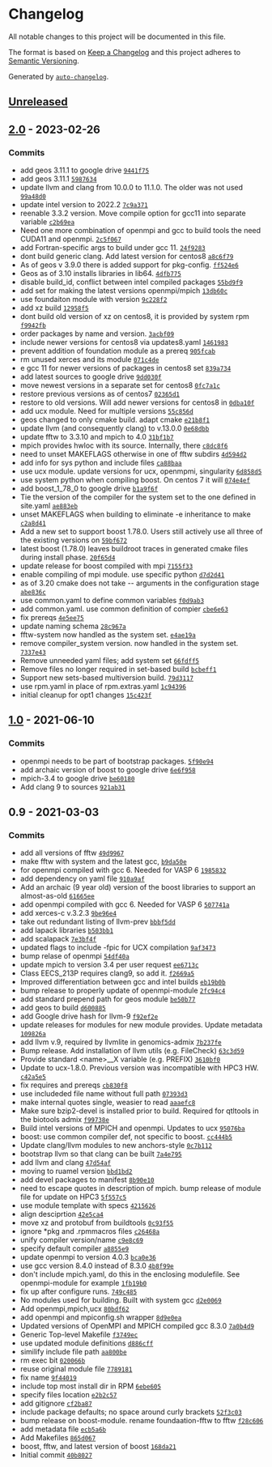 <!-- auto-changelog-above -->
# Changelog

All notable changes to this project will be documented in this file.

The format is based on [Keep a Changelog](https://keepachangelog.com/en/1.0.0/)
and this project adheres to [Semantic Versioning](https://semver.org/spec/v2.0.0.html).

Generated by [`auto-changelog`](https://github.com/CookPete/auto-changelog).

## [Unreleased](https://github.com/RCIC-UCI-Public/buildlibs-admix/compare/2.0...HEAD)

## [2.0](https://github.com/RCIC-UCI-Public/buildlibs-admix/compare/1.0...2.0) - 2023-02-26

### Commits

- add geos 3.11.1 to google drive [`9441f75`](https://github.com/RCIC-UCI-Public/buildlibs-admix/commit/9441f756e73c5de07b8b7eb7e6475631ba1ec904)
- add geos 3.11.1 [`5987634`](https://github.com/RCIC-UCI-Public/buildlibs-admix/commit/5987634aa7d5145ecd1c620b8f371491ac9893df)
- update llvm and clang from 10.0.0 to 11.1.0. The older was not used [`99a48d0`](https://github.com/RCIC-UCI-Public/buildlibs-admix/commit/99a48d0628b6624405276c6dbec9942be0fb61df)
- update intel version to 2022.2 [`7c9a371`](https://github.com/RCIC-UCI-Public/buildlibs-admix/commit/7c9a371b481fb231a84cd7ea5c3bfd9ffe71f92d)
- reenable 3.3.2 version. Move compile option for gcc11 into separate variable [`c2b69ea`](https://github.com/RCIC-UCI-Public/buildlibs-admix/commit/c2b69ea040b5d8cbb0ef7da2024395018cdc45a1)
- Need one more combination of openmpi and gcc to build tools the need CUDA11 and openmpi. [`2c5f067`](https://github.com/RCIC-UCI-Public/buildlibs-admix/commit/2c5f067199b0dabb35c74a22c5bb33053192d3b4)
- add Fortran-specific args to build under gcc 11. [`24f9283`](https://github.com/RCIC-UCI-Public/buildlibs-admix/commit/24f9283ae8c2f2cd2296ef1d4b9674b4046c20f2)
- dont build generic clang. Add latest version for centos8 [`a8c6f79`](https://github.com/RCIC-UCI-Public/buildlibs-admix/commit/a8c6f79b9031e77e0b6587b4af8e5233a88d0604)
- As of geos v 3.9.0 there is added support for pkg-config. [`ff524e6`](https://github.com/RCIC-UCI-Public/buildlibs-admix/commit/ff524e6cf296c788968bb324f5def165f954f9ab)
- Geos as of 3.10 installs libraries in lib64. [`4dfb775`](https://github.com/RCIC-UCI-Public/buildlibs-admix/commit/4dfb775a8f1c80381ca189aaeddc58999495bfc5)
- disable build_id, conflict between intel compiled packages [`55bd9f9`](https://github.com/RCIC-UCI-Public/buildlibs-admix/commit/55bd9f92e1852d909b10eb4c4a79159df7ab38ed)
- add set for making the latest versions openmpi/mpich [`13db60c`](https://github.com/RCIC-UCI-Public/buildlibs-admix/commit/13db60cf3d6783517ebc15cd6406b049a6e433d2)
- use foundaiton module with version [`9c228f2`](https://github.com/RCIC-UCI-Public/buildlibs-admix/commit/9c228f200cb98bca4dd08f9d7c4a8bcfd7b140c2)
- add xz build [`12958f5`](https://github.com/RCIC-UCI-Public/buildlibs-admix/commit/12958f540f91385a08e03a07281e06585dfbedc7)
- dont build old version of xz on centos8, it is provided by system rpm [`f9942fb`](https://github.com/RCIC-UCI-Public/buildlibs-admix/commit/f9942fb77c1ba395aaa7632c2bc13efcf3e913f9)
- order packages by name and version. [`3acbf09`](https://github.com/RCIC-UCI-Public/buildlibs-admix/commit/3acbf094b6581d11c8fdba4c7dc613b48149f176)
- include newer versions for centos8 via updates8.yaml [`1461983`](https://github.com/RCIC-UCI-Public/buildlibs-admix/commit/146198371f29689a62436869cbe54474b94340b7)
- prevent addition of foundation module as a prereq [`905fcab`](https://github.com/RCIC-UCI-Public/buildlibs-admix/commit/905fcab79b42e379ba658570de349415d146bbf4)
- rm unused xerces and its module [`071c4de`](https://github.com/RCIC-UCI-Public/buildlibs-admix/commit/071c4de1a2b2d7201b3f6ec5d0af3e30fac29154)
- e gcc 11 for newer versions of packages in centos8 set [`839a734`](https://github.com/RCIC-UCI-Public/buildlibs-admix/commit/839a734fde6e7277ab07ff29f4bdaf3f3356f2be)
- add latest sources to google drive [`9dd030f`](https://github.com/RCIC-UCI-Public/buildlibs-admix/commit/9dd030fa5195ad1a3037f457aa1f2c4ce33fda0b)
- move newest versions in a separate set for centos8 [`0fc7a1c`](https://github.com/RCIC-UCI-Public/buildlibs-admix/commit/0fc7a1cd2ef4c5385335b7f3f8e40e56c5685772)
- restore previous versions as of centos7 [`02365d1`](https://github.com/RCIC-UCI-Public/buildlibs-admix/commit/02365d100e5c38bd9bc7923e8d951b42cd74821d)
- restore to old versions. Will add newer versions for centos8 in [`0dba10f`](https://github.com/RCIC-UCI-Public/buildlibs-admix/commit/0dba10f3c0b89d2ab3f9be37578cd8843e686d4c)
- add ucx module. Need for  multiple versions [`55c856d`](https://github.com/RCIC-UCI-Public/buildlibs-admix/commit/55c856d89cd38d134c3d6af4cc9f67d6979c187b)
- geos changed to only cmake build. adapt cmake [`e21b8f1`](https://github.com/RCIC-UCI-Public/buildlibs-admix/commit/e21b8f1ce0462e460c428fa74ba27fb5b6998f67)
- update llvm (and consequently clang) to v.13.0.0 [`0e68dbb`](https://github.com/RCIC-UCI-Public/buildlibs-admix/commit/0e68dbb04a5d31d04f062b9d85c2219abe76d92b)
- update fftw to 3.3.10 and mpich to 4.0 [`31bf1b7`](https://github.com/RCIC-UCI-Public/buildlibs-admix/commit/31bf1b7c2afad09f6e38666fc7188f4266b852f4)
- mpich provides hwloc with its source. Internally, there [`c8dc8f6`](https://github.com/RCIC-UCI-Public/buildlibs-admix/commit/c8dc8f6567c07b5b82d9fa09876a437f746448e6)
- need to unset MAKEFLAGS otherwise in one of fftw subdirs [`4d594d2`](https://github.com/RCIC-UCI-Public/buildlibs-admix/commit/4d594d2a6f2d52822d626837f80e5d3757e96d9b)
- add info for sys python and include files [`ca88baa`](https://github.com/RCIC-UCI-Public/buildlibs-admix/commit/ca88baa49462bc713ae797f363fd7909d5c304be)
- use ucx module. update versions for ucx, openmpmi, singularity [`6d858d5`](https://github.com/RCIC-UCI-Public/buildlibs-admix/commit/6d858d5dff173baf7db97b82113da628d71dc602)
- use system python when compiling boost. On centos 7 it will [`074e4ef`](https://github.com/RCIC-UCI-Public/buildlibs-admix/commit/074e4efa06243de78c67813c6cfd9de40601126d)
- add boost_1_78_0 to google drive [`b1a9f6f`](https://github.com/RCIC-UCI-Public/buildlibs-admix/commit/b1a9f6f5fdf9946b9a4dffccbe5979c928851813)
- Tie the version of the compiler for the system set to the one defined in site.yaml [`ae883eb`](https://github.com/RCIC-UCI-Public/buildlibs-admix/commit/ae883ebc9a1d0a5372e6ca443d2bd55651b6d780)
- unset MAKEFLAGS when building to eliminate -e inheritance to make [`c2a8d41`](https://github.com/RCIC-UCI-Public/buildlibs-admix/commit/c2a8d41f32127be0736212713943a72941185208)
- Add a new set to support boost 1.78.0.  Users still actively use all three of the existing versions on [`59bf672`](https://github.com/RCIC-UCI-Public/buildlibs-admix/commit/59bf67280e1c3bff2d5b72012d1d2db90cf94d5b)
- latest boost (1.78.0) leaves buildroot traces in generated cmake files during install phase. [`20f65d4`](https://github.com/RCIC-UCI-Public/buildlibs-admix/commit/20f65d46677cd33af2c72b396194218d5ad83465)
- update release for boost compiled with mpi [`7155f33`](https://github.com/RCIC-UCI-Public/buildlibs-admix/commit/7155f33e2db306717054c936fe7e2d283e5f13a2)
- enable compiling of mpi module. use specific python [`d7d2d41`](https://github.com/RCIC-UCI-Public/buildlibs-admix/commit/d7d2d41af8bb69cdf7de2d3fc533223affbf77a8)
- as of 3.20 cmake does not take -- arguments in the configuration stage [`abe836c`](https://github.com/RCIC-UCI-Public/buildlibs-admix/commit/abe836c78919b6cfb89b2fc5a0119479ecd43c4e)
- use common.yaml to define common variables [`f0d9ab3`](https://github.com/RCIC-UCI-Public/buildlibs-admix/commit/f0d9ab30f218558f570b235ae8bdaacd5e650fde)
- add common.yaml. use common definition of compier [`cbe6e63`](https://github.com/RCIC-UCI-Public/buildlibs-admix/commit/cbe6e6348e542f8e8b6cce583806c5636f96d02e)
- fix prereqs [`4e5ee75`](https://github.com/RCIC-UCI-Public/buildlibs-admix/commit/4e5ee751b4dc9b80cb378349d56bfe3e1791674c)
- update naming schema [`28c967a`](https://github.com/RCIC-UCI-Public/buildlibs-admix/commit/28c967a6d321b6aadcc4188ff72f1379fd4e0278)
- fftw-system now handled as the system set. [`e4ae19a`](https://github.com/RCIC-UCI-Public/buildlibs-admix/commit/e4ae19abf1313c3f16908205e6db960f3b5facb8)
- remove compiler_system version. now handled in the system set. [`7337e43`](https://github.com/RCIC-UCI-Public/buildlibs-admix/commit/7337e43e022964eb9259a8472756289e6f7a2769)
- Remove unneeded yaml files; add system set [`66fdff5`](https://github.com/RCIC-UCI-Public/buildlibs-admix/commit/66fdff51a96dcf5fa7bbba3021ed0256f481a7d6)
- Remove files no longer required in set-based build [`bcbeff1`](https://github.com/RCIC-UCI-Public/buildlibs-admix/commit/bcbeff10744ce356135053ec69328a53128b2bc4)
- Support new sets-based multiversion build. [`79d3117`](https://github.com/RCIC-UCI-Public/buildlibs-admix/commit/79d3117058b1254fc9d58ec4b8e4c1a2b15919f5)
- use rpm.yaml in place of rpm.extras.yaml [`1c94396`](https://github.com/RCIC-UCI-Public/buildlibs-admix/commit/1c94396558496fb568e525c1bb1559151d48fc21)
- initial cleanup for opt1 changes [`15c423f`](https://github.com/RCIC-UCI-Public/buildlibs-admix/commit/15c423fdd34f4df2c28c5376c9516b9a2b9a5928)

## [1.0](https://github.com/RCIC-UCI-Public/buildlibs-admix/compare/0.9...1.0) - 2021-06-10

### Commits

- openmpi needs to be part of bootstrap packages. [`5f90e94`](https://github.com/RCIC-UCI-Public/buildlibs-admix/commit/5f90e94ab75dd9dc2ff5eb4add3f93b06bef3a45)
- add archaic version of boost to google drive [`6e6f958`](https://github.com/RCIC-UCI-Public/buildlibs-admix/commit/6e6f958d3aec46be08a63fdc5ea668c956256d05)
- mpich-3.4 to google drive [`be60180`](https://github.com/RCIC-UCI-Public/buildlibs-admix/commit/be60180acc37a99b9470fd331e097611b437bc3d)
- Add clang 9 to sources [`921ab31`](https://github.com/RCIC-UCI-Public/buildlibs-admix/commit/921ab31bb92cbc34a2146c2a60685f0e2db2c143)

## 0.9 - 2021-03-03

### Commits

- add all versions of fftw [`49d9967`](https://github.com/RCIC-UCI-Public/buildlibs-admix/commit/49d9967ae3c500893e26fd1897792be70abdbb24)
- make fftw with system and the latest gcc, [`b9da50e`](https://github.com/RCIC-UCI-Public/buildlibs-admix/commit/b9da50ee4c7330efdb3c1a5a5c8a602692d129a3)
- for openmpi compiled with gcc 6. Needed for VASP 6 [`1985832`](https://github.com/RCIC-UCI-Public/buildlibs-admix/commit/19858321c107f093df8b5fca0b0f1e56cde3dcb5)
- add dependency on yaml file [`910a9af`](https://github.com/RCIC-UCI-Public/buildlibs-admix/commit/910a9afbd5ebd95cad499e7c9a2d656d4a14891a)
- Add an archaic (9 year old) version of the boost libraries to support an almost-as-old [`61665ee`](https://github.com/RCIC-UCI-Public/buildlibs-admix/commit/61665eefac290c725357f5234e4be2d6a5b88eb5)
- add openmpi compiled with gcc 6. Needed for VASP 6 [`507741a`](https://github.com/RCIC-UCI-Public/buildlibs-admix/commit/507741ae19a931d23e53e76d376faa3066770f7f)
- add xerces-c v.3.2.3 [`9be96e4`](https://github.com/RCIC-UCI-Public/buildlibs-admix/commit/9be96e4baab2ddb6d5d6eea9b541c7b19180d960)
- take out redundant listing of llvm-prev [`bbbf5dd`](https://github.com/RCIC-UCI-Public/buildlibs-admix/commit/bbbf5dd27e99c24e445b2d82f6aee8901c280389)
- add lapack libraries [`b503bb1`](https://github.com/RCIC-UCI-Public/buildlibs-admix/commit/b503bb149f0da97d920df2b72ca71d3383ac9dcc)
- add scalapack [`7e3bf4f`](https://github.com/RCIC-UCI-Public/buildlibs-admix/commit/7e3bf4f320c5d53e6b759447af8c9c71b1abcd77)
- updated flags to include -fpic for UCX compilation [`9af3473`](https://github.com/RCIC-UCI-Public/buildlibs-admix/commit/9af34734d74615fea827c9253cc79e43514c5a9b)
- bump relase of openmpi [`54df40a`](https://github.com/RCIC-UCI-Public/buildlibs-admix/commit/54df40a6b2c3df5018225c13b45f073063ef47f4)
- update mpich to version 3.4 per user request [`ee6713c`](https://github.com/RCIC-UCI-Public/buildlibs-admix/commit/ee6713c934d354fa0c52485ba2953f7353059db6)
- Class EECS_213P requires clang9, so add it. [`f2669a5`](https://github.com/RCIC-UCI-Public/buildlibs-admix/commit/f2669a5453c3bdd4214aa911092922714eb724df)
- Improved differentiation between gcc and intel builds [`eb19b0b`](https://github.com/RCIC-UCI-Public/buildlibs-admix/commit/eb19b0b04efef9506f35afc3b0b4085c2c8daf02)
- bump release to properly update of openmpi-module [`2fc94c4`](https://github.com/RCIC-UCI-Public/buildlibs-admix/commit/2fc94c47f6bf87d0925fff36eed83d04d469705e)
- add standard prepend path for geos module [`be50b77`](https://github.com/RCIC-UCI-Public/buildlibs-admix/commit/be50b77696f9036f1f904be0d36c4c0b9e4eacc7)
- add geos to build [`d600885`](https://github.com/RCIC-UCI-Public/buildlibs-admix/commit/d600885d80620eddad55641b6a608dc8b187e9eb)
- add Google drive hash for llvm-9 [`f92ef2e`](https://github.com/RCIC-UCI-Public/buildlibs-admix/commit/f92ef2ef0484f4c1dbbc801591f86ad8fa08c254)
- update releases for modules for new module provides. Update metadata [`109826a`](https://github.com/RCIC-UCI-Public/buildlibs-admix/commit/109826a044e13deefd39969e5b49de5b84465da1)
- add llvm v.9, required by llvmlite in genomics-admix [`7b237fe`](https://github.com/RCIC-UCI-Public/buildlibs-admix/commit/7b237fe9624efa98f20f3653911da5c22676ac1a)
- Bump release. Add installation of llvm utils (e.g. FileCheck) [`63c3d59`](https://github.com/RCIC-UCI-Public/buildlibs-admix/commit/63c3d599f2bcb50302b8280055965749f1975579)
- Provide standard &lt;name&gt;__X variable (e.g. PREFIX) [`3610bf0`](https://github.com/RCIC-UCI-Public/buildlibs-admix/commit/3610bf06792c9c7728beb785917f64c492f7bcb5)
- Update to ucx-1.8.0. Previous version was incompatible with HPC3 HW. [`c42a5e5`](https://github.com/RCIC-UCI-Public/buildlibs-admix/commit/c42a5e550c600af5f828651e03d02faa546e6af3)
- fix requires and prereqs [`cb830f8`](https://github.com/RCIC-UCI-Public/buildlibs-admix/commit/cb830f8e1ac9d38d9317a73d71da6ee9f971b73f)
- use includeded file name without full path [`07393d3`](https://github.com/RCIC-UCI-Public/buildlibs-admix/commit/07393d373c767919d57b188b61d332b4c6623141)
- make internal quotes single, weasier to read [`aaaefc8`](https://github.com/RCIC-UCI-Public/buildlibs-admix/commit/aaaefc8ebcccf51e69073fb1083437bc9ef76858)
- Make sure bzip2-devel is installed prior to build. Required for qtltools in the biotools admix [`f99738e`](https://github.com/RCIC-UCI-Public/buildlibs-admix/commit/f99738effbb96bc68508d924bd324b09125da350)
- Build intel versions of MPICH and openmpi. Updates to ucx [`95076ba`](https://github.com/RCIC-UCI-Public/buildlibs-admix/commit/95076ba9fd92ec17afbb4e36b12c7e0813180ef6)
- boost: use common compiler def, not specific to boost. [`cc444b5`](https://github.com/RCIC-UCI-Public/buildlibs-admix/commit/cc444b5527fb3bd138ae34f63e528c7d93a64373)
- Update clang/llvm modules to new anchors-style [`0c7b112`](https://github.com/RCIC-UCI-Public/buildlibs-admix/commit/0c7b112b8451595e2432cbd4b6a80635d1bb2a24)
- bootstrap llvm so that clang can be built [`7a4e795`](https://github.com/RCIC-UCI-Public/buildlibs-admix/commit/7a4e79562827d170ad400b842d102e17f388444b)
- add llvm and clang [`47d54af`](https://github.com/RCIC-UCI-Public/buildlibs-admix/commit/47d54af70375ecca62710fdd829abe6972877126)
- moving to ruamel version [`bbd1bd2`](https://github.com/RCIC-UCI-Public/buildlibs-admix/commit/bbd1bd2bcd86e22870d26b0b66f57b0ad5a1906f)
- add devel packages to manifest [`8b90e10`](https://github.com/RCIC-UCI-Public/buildlibs-admix/commit/8b90e100e384f677c931dd053894dac9645190a0)
- need to escape quotes in description of mpich. bump release of module file for update on HPC3 [`5f557c5`](https://github.com/RCIC-UCI-Public/buildlibs-admix/commit/5f557c537776b31baeadef5e77a4b257b7a47f8d)
- use module template with specs [`4215626`](https://github.com/RCIC-UCI-Public/buildlibs-admix/commit/421562692522d2e24f2398d09c649cc6281451aa)
- align desciprtion [`42e5ca4`](https://github.com/RCIC-UCI-Public/buildlibs-admix/commit/42e5ca4a27ff5f22d6e3ceb31f8913541a781674)
- move xz and protobuf from buildtools [`0c93f55`](https://github.com/RCIC-UCI-Public/buildlibs-admix/commit/0c93f55c5dc8c4b4eac5eba667376cd6398bf6ab)
- ignore *pkg and .rpmmacros files [`c26468a`](https://github.com/RCIC-UCI-Public/buildlibs-admix/commit/c26468a1a344190307942b0744fa4abb5241913c)
- unify compiler version/name [`c9e8c69`](https://github.com/RCIC-UCI-Public/buildlibs-admix/commit/c9e8c69196467f190761eddbab782eae315b5789)
- specify default compiler [`a8855e9`](https://github.com/RCIC-UCI-Public/buildlibs-admix/commit/a8855e93128faaca41c8a9c8571a37e1fbbd744f)
- update openmpi to version 4.0.3 [`bca0e36`](https://github.com/RCIC-UCI-Public/buildlibs-admix/commit/bca0e36a72511cab58911a1beb9fd03d98adf062)
- use gcc version 8.4.0 instead of 8.3.0 [`4b8f99e`](https://github.com/RCIC-UCI-Public/buildlibs-admix/commit/4b8f99ecedec09aadb81835dd96ffc7dfb23d1d4)
- don't include mpich.yaml, do this in the enclosing modulefile. See openmpi-module for example [`1fb19b0`](https://github.com/RCIC-UCI-Public/buildlibs-admix/commit/1fb19b05c91b58deb317185558a3ed382953ca05)
- fix up after configure runs. [`749c485`](https://github.com/RCIC-UCI-Public/buildlibs-admix/commit/749c48506da53c02f384b7711ad796b24fc9514f)
- No modules used for building. Built with system gcc [`d2e0069`](https://github.com/RCIC-UCI-Public/buildlibs-admix/commit/d2e0069726f5cd2a78d7ed6e8ffc9025ac7d95ff)
- Add openmpi,mpich,ucx [`80bdf62`](https://github.com/RCIC-UCI-Public/buildlibs-admix/commit/80bdf62731497f0a5817603ee8b2806a5783758a)
- add openmpi and mpiconfig.sh wrapper [`8d9e0ea`](https://github.com/RCIC-UCI-Public/buildlibs-admix/commit/8d9e0ea84fbc52dd56f25e0f2b451153821df496)
- Updated versions of OpenMPI and MPICH compiled gcc 8.3.0 [`7a0b4d9`](https://github.com/RCIC-UCI-Public/buildlibs-admix/commit/7a0b4d9777f13855590ed916c6e73832b3bb116c)
- Generic Top-level Makefile [`f3749ec`](https://github.com/RCIC-UCI-Public/buildlibs-admix/commit/f3749ec74a4ac60775e5bee1d9b3ea1131e0d770)
- use updated module definitions [`d886cff`](https://github.com/RCIC-UCI-Public/buildlibs-admix/commit/d886cffdb14793b2123d05f4755ed99c168890ac)
- similify include file path [`aa800be`](https://github.com/RCIC-UCI-Public/buildlibs-admix/commit/aa800beaa974a918b0c1134a4b56c5a50398df49)
- rm exec bit [`020066b`](https://github.com/RCIC-UCI-Public/buildlibs-admix/commit/020066b98893a104936292bfda1b98253f93fd03)
- reuse original module file [`7789181`](https://github.com/RCIC-UCI-Public/buildlibs-admix/commit/7789181b0f1fd3291bde6e294a7405618de3e70d)
- fix name [`9f44019`](https://github.com/RCIC-UCI-Public/buildlibs-admix/commit/9f440190b66cffcfeb3d08a9aaf2a269f8cbc613)
- include top most install dir in RPM [`6ebe605`](https://github.com/RCIC-UCI-Public/buildlibs-admix/commit/6ebe605995f0efbaff839c180ea0661007f6baea)
- specify files location [`e2b2c57`](https://github.com/RCIC-UCI-Public/buildlibs-admix/commit/e2b2c57c128b21bcf10eec87e442ba79d63a9be0)
- add gitignore [`cf2ba87`](https://github.com/RCIC-UCI-Public/buildlibs-admix/commit/cf2ba87f5e8ee0e3271c0cb9132c9b83c05b645c)
- include package defaults; no space around curly brackets [`52f3c03`](https://github.com/RCIC-UCI-Public/buildlibs-admix/commit/52f3c036db234c56098b64e3253f07b54eda66e7)
- bump release on boost-module. rename foundaation-fftw to fftw [`f28c606`](https://github.com/RCIC-UCI-Public/buildlibs-admix/commit/f28c6060d50277b21206cea88e2602d95c380b19)
- add metadata file [`ecb5a6b`](https://github.com/RCIC-UCI-Public/buildlibs-admix/commit/ecb5a6b204a60bfccc9fda95078a3943a37f14a4)
- Add Makefiles [`865d067`](https://github.com/RCIC-UCI-Public/buildlibs-admix/commit/865d067391effc9b8109685e1e365b5c0f2f931f)
- boost, fftw, and latest version of boost [`168da21`](https://github.com/RCIC-UCI-Public/buildlibs-admix/commit/168da21f42e8f7c08f172058444836a595666898)
- Initial commit [`40b8027`](https://github.com/RCIC-UCI-Public/buildlibs-admix/commit/40b80273b3d7b40c067a2bba9e3cf01e8d5aa883)
